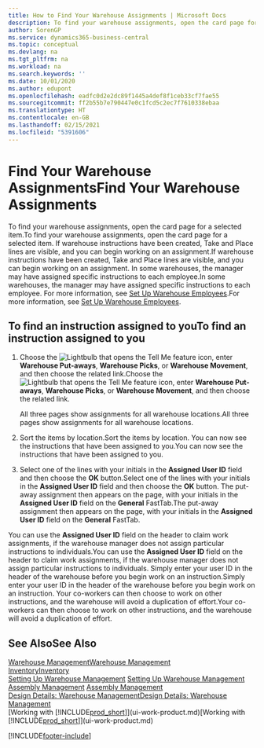 ```yaml
---
title: How to Find Your Warehouse Assignments | Microsoft Docs
description: To find your warehouse assignments, open the card page for a selected item. If warehouse instructions have been created, Take and Place lines are visible, and you can begin working on an assignment. In some warehouses, the manager may have assigned specific instructions to each employee.
author: SorenGP
ms.service: dynamics365-business-central
ms.topic: conceptual
ms.devlang: na
ms.tgt_pltfrm: na
ms.workload: na
ms.search.keywords: ''
ms.date: 10/01/2020
ms.author: edupont
ms.openlocfilehash: eadfc0d2e2dc89f1445a4def8f1ceb33cf7fae55
ms.sourcegitcommit: ff2b55b7e790447e0c1fcd5c2ec7f7610338ebaa
ms.translationtype: HT
ms.contentlocale: en-GB
ms.lasthandoff: 02/15/2021
ms.locfileid: "5391606"
---
```

# <a name="find-your-warehouse-assignments"></a><span data-ttu-id="0d9df-105">Find Your Warehouse Assignments</span><span class="sxs-lookup"><span data-stu-id="0d9df-105">Find Your Warehouse Assignments</span></span>
<span data-ttu-id="0d9df-106">To find your warehouse assignments, open the card page for a selected item.</span><span class="sxs-lookup"><span data-stu-id="0d9df-106">To find your warehouse assignments, open the card page for a selected item.</span></span> <span data-ttu-id="0d9df-107">If warehouse instructions have been created, Take and Place lines are visible, and you can begin working on an assignment.</span><span class="sxs-lookup"><span data-stu-id="0d9df-107">If warehouse instructions have been created, Take and Place lines are visible, and you can begin working on an assignment.</span></span> <span data-ttu-id="0d9df-108">In some warehouses, the manager may have assigned specific instructions to each employee.</span><span class="sxs-lookup"><span data-stu-id="0d9df-108">In some warehouses, the manager may have assigned specific instructions to each employee.</span></span> <span data-ttu-id="0d9df-109">For more information, see [Set Up Warehouse Employees](warehouse-how-to-set-up-warehouse-employees.md).</span><span class="sxs-lookup"><span data-stu-id="0d9df-109">For more information, see [Set Up Warehouse Employees](warehouse-how-to-set-up-warehouse-employees.md).</span></span>

## <a name="to-find-an-instruction-assigned-to-you"></a><span data-ttu-id="0d9df-110">To find an instruction assigned to you</span><span class="sxs-lookup"><span data-stu-id="0d9df-110">To find an instruction assigned to you</span></span>  
1.  <span data-ttu-id="0d9df-111">Choose the ![Lightbulb that opens the Tell Me feature](media/ui-search/search_small.png "Tell me what you want to do") icon, enter **Warehouse Put-aways**, **Warehouse Picks**, or **Warehouse Movement**, and then choose the related link.</span><span class="sxs-lookup"><span data-stu-id="0d9df-111">Choose the ![Lightbulb that opens the Tell Me feature](media/ui-search/search_small.png "Tell me what you want to do") icon, enter **Warehouse Put-aways**, **Warehouse Picks**, or **Warehouse Movement**, and then choose the related link.</span></span>

    <span data-ttu-id="0d9df-112">All three pages show assignments for all warehouse locations.</span><span class="sxs-lookup"><span data-stu-id="0d9df-112">All three pages show assignments for all warehouse locations.</span></span>  

2. <span data-ttu-id="0d9df-113">Sort the items by location.</span><span class="sxs-lookup"><span data-stu-id="0d9df-113">Sort the items by location.</span></span> <span data-ttu-id="0d9df-114">You can now see the instructions that have been assigned to you.</span><span class="sxs-lookup"><span data-stu-id="0d9df-114">You can now see the instructions that have been assigned to you.</span></span>  
3. <span data-ttu-id="0d9df-115">Select one of the lines with your initials in the **Assigned User ID** field and then choose the **OK** button.</span><span class="sxs-lookup"><span data-stu-id="0d9df-115">Select one of the lines with your initials in the **Assigned User ID** field and then choose the **OK** button.</span></span> <span data-ttu-id="0d9df-116">The put-away assignment then appears on the page, with your initials in the **Assigned User ID** field on the **General** FastTab.</span><span class="sxs-lookup"><span data-stu-id="0d9df-116">The put-away assignment then appears on the page, with your initials in the **Assigned User ID** field on the **General** FastTab.</span></span>  

<span data-ttu-id="0d9df-117">You can use the **Assigned User ID** field on the header to claim work assignments, if the warehouse manager does not assign particular instructions to individuals.</span><span class="sxs-lookup"><span data-stu-id="0d9df-117">You can use the **Assigned User ID** field on the header to claim work assignments, if the warehouse manager does not assign particular instructions to individuals.</span></span> <span data-ttu-id="0d9df-118">Simply enter your user ID in the header of the warehouse before you begin work on an instruction.</span><span class="sxs-lookup"><span data-stu-id="0d9df-118">Simply enter your user ID in the header of the warehouse before you begin work on an instruction.</span></span> <span data-ttu-id="0d9df-119">Your co-workers can then choose to work on other instructions, and the warehouse will avoid a duplication of effort.</span><span class="sxs-lookup"><span data-stu-id="0d9df-119">Your co-workers can then choose to work on other instructions, and the warehouse will avoid a duplication of effort.</span></span>  

## <a name="see-also"></a><span data-ttu-id="0d9df-120">See Also</span><span class="sxs-lookup"><span data-stu-id="0d9df-120">See Also</span></span>  
[<span data-ttu-id="0d9df-121">Warehouse Management</span><span class="sxs-lookup"><span data-stu-id="0d9df-121">Warehouse Management</span></span>](warehouse-manage-warehouse.md)  
[<span data-ttu-id="0d9df-122">Inventory</span><span class="sxs-lookup"><span data-stu-id="0d9df-122">Inventory</span></span>](inventory-manage-inventory.md)  
<span data-ttu-id="0d9df-123">[Setting Up Warehouse Management](warehouse-setup-warehouse.md)   </span><span class="sxs-lookup"><span data-stu-id="0d9df-123">[Setting Up Warehouse Management](warehouse-setup-warehouse.md)   </span></span>  
<span data-ttu-id="0d9df-124">[Assembly Management](assembly-assemble-items.md)  </span><span class="sxs-lookup"><span data-stu-id="0d9df-124">[Assembly Management](assembly-assemble-items.md)  </span></span>  
[<span data-ttu-id="0d9df-125">Design Details: Warehouse Management</span><span class="sxs-lookup"><span data-stu-id="0d9df-125">Design Details: Warehouse Management</span></span>](design-details-warehouse-management.md)  
<span data-ttu-id="0d9df-126">[Working with [!INCLUDE[prod_short](includes/prod_short.md)]](ui-work-product.md)</span><span class="sxs-lookup"><span data-stu-id="0d9df-126">[Working with [!INCLUDE[prod_short](includes/prod_short.md)]](ui-work-product.md)</span></span> 


[!INCLUDE[footer-include](includes/footer-banner.md)]